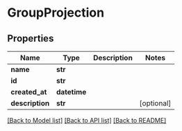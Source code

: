 # GroupProjection

## Properties
Name | Type | Description | Notes
------------ | ------------- | ------------- | -------------
**name** | **str** |  | 
**id** | **str** |  | 
**created_at** | **datetime** |  | 
**description** | **str** |  | [optional] 

[[Back to Model list]](../README#documentation-for-models) [[Back to API list]](../README#documentation-for-api-endpoints) [[Back to README]](../README)



